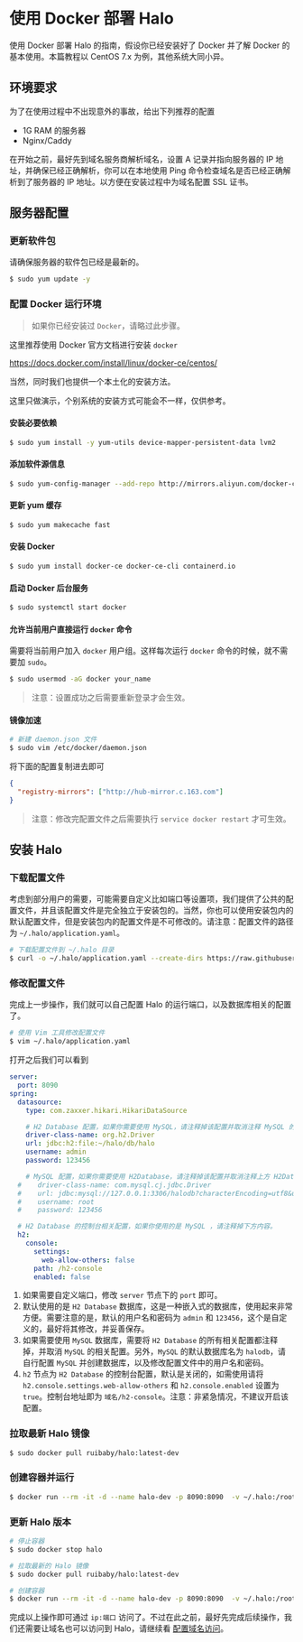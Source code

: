 # 使用 Docker 部署 Halo

使用 Docker 部署 Halo 的指南，假设你已经安装好了 Docker 并了解 Docker 的基本使用。本篇教程以 CentOS 7.x 为例，其他系统大同小异。

## 环境要求

为了在使用过程中不出现意外的事故，给出下列推荐的配置

- 1G RAM 的服务器
- Nginx/Caddy

在开始之前，最好先到域名服务商解析域名，设置 A 记录并指向服务器的 IP 地址，并确保已经正确解析，你可以在本地使用 Ping 命令检查域名是否已经正确解析到了服务器的 IP 地址。以方便在安装过程中为域名配置 SSL 证书。

## 服务器配置

### 更新软件包

请确保服务器的软件包已经是最新的。

```bash
$ sudo yum update -y
```

### 配置 Docker 运行环境

> 如果你已经安装过 `Docker`，请略过此步骤。

这里推荐使用 Docker 官方文档进行安装 `docker`

<https://docs.docker.com/install/linux/docker-ce/centos/>

当然，同时我们也提供一个本土化的安装方法。

这里只做演示，个别系统的安装方式可能会不一样，仅供参考。

#### 安装必要依赖

```bash
$ sudo yum install -y yum-utils device-mapper-persistent-data lvm2
```

#### 添加软件源信息

```bash
$ sudo yum-config-manager --add-repo http://mirrors.aliyun.com/docker-ce/linux/centos/docker-ce.repo
```

#### 更新 yum 缓存

```bash
$ sudo yum makecache fast
```

#### 安装 Docker

```bash
$ sudo yum install docker-ce docker-ce-cli containerd.io
```

#### 启动 Docker 后台服务

```bash
$ sudo systemctl start docker
```

#### 允许当前用户直接运行 `docker` 命令

需要将当前用户加入 `docker` 用户组。这样每次运行 `docker` 命令的时候，就不需要加 `sudo`。

```bash
$ sudo usermod -aG docker your_name
```

> 注意：设置成功之后需要重新登录才会生效。

#### 镜像加速

```bash
# 新建 daemon.json 文件
$ sudo vim /etc/docker/daemon.json
```

将下面的配置复制进去即可

```json
{
  "registry-mirrors": ["http://hub-mirror.c.163.com"]
}
```

> 注意：修改完配置文件之后需要执行 `service docker restart` 才可生效。

## 安装 Halo

### 下载配置文件

考虑到部分用户的需要，可能需要自定义比如端口等设置项，我们提供了公共的配置文件，并且该配置文件是完全独立于安装包的。当然，你也可以使用安装包内的默认配置文件，但是安装包内的配置文件是不可修改的。请注意：配置文件的路径为 `~/.halo/application.yaml`。

```bash
# 下载配置文件到 ~/.halo 目录
$ curl -o ~/.halo/application.yaml --create-dirs https://raw.githubusercontent.com/halo-dev/halo-common/master/application-template.yaml
```

### 修改配置文件

完成上一步操作，我们就可以自己配置 Halo 的运行端口，以及数据库相关的配置了。

```bash
# 使用 Vim 工具修改配置文件
$ vim ~/.halo/application.yaml
```

打开之后我们可以看到

```yaml
server:
  port: 8090
spring:
  datasource:
    type: com.zaxxer.hikari.HikariDataSource

    # H2 Database 配置，如果你需要使用 MySQL，请注释掉该配置并取消注释 MySQL 的配置。
    driver-class-name: org.h2.Driver
    url: jdbc:h2:file:~/halo/db/halo
    username: admin
    password: 123456

    # MySQL 配置，如果你需要使用 H2Database，请注释掉该配置并取消注释上方 H2Database 的配置。
  #    driver-class-name: com.mysql.cj.jdbc.Driver
  #    url: jdbc:mysql://127.0.0.1:3306/halodb?characterEncoding=utf8&useSSL=false&serverTimezone=Asia/Shanghai
  #    username: root
  #    password: 123456

  # H2 Database 的控制台相关配置，如果你使用的是 MySQL ，请注释掉下方内容。
  h2:
    console:
      settings:
        web-allow-others: false
      path: /h2-console
      enabled: false
```

1. 如果需要自定义端口，修改 `server` 节点下的 `port` 即可。
2. 默认使用的是 `H2 Database` 数据库，这是一种嵌入式的数据库，使用起来非常方便。需要注意的是，默认的用户名和密码为 `admin` 和 `123456`，这个是自定义的，最好将其修改，并妥善保存。
3. 如果需要使用 `MySQL` 数据库，需要将 `H2 Database` 的所有相关配置都注释掉，并取消 `MySQL` 的相关配置。另外，`MySQL` 的默认数据库名为 `halodb`，请自行配置 `MySQL` 并创建数据库，以及修改配置文件中的用户名和密码。
4. `h2` 节点为 `H2 Database` 的控制台配置，默认是关闭的，如需使用请将 `h2.console.settings.web-allow-others` 和 `h2.console.enabled` 设置为 `true`。控制台地址即为 `域名/h2-console`。注意：非紧急情况，不建议开启该配置。

### 拉取最新 Halo 镜像

```bash
$ sudo docker pull ruibaby/halo:latest-dev
```

### 创建容器并运行

```bash
$ docker run --rm -it -d --name halo-dev -p 8090:8090  -v ~/.halo:/root/.halo ruibaby/halo:latest-dev
```

### 更新 Halo 版本

```bash
# 停止容器
$ sudo docker stop halo

# 拉取最新的 Halo 镜像
$ sudo docker pull ruibaby/halo:latest-dev

# 创建容器
$ docker run --rm -it -d --name halo-dev -p 8090:8090  -v ~/.halo:/root/.halo ruibaby/halo:latest-dev
```

完成以上操作即可通过 `ip:端口` 访问了。不过在此之前，最好先完成后续操作，我们还需要让域名也可以访问到 Halo，请继续看 [配置域名访问](/docs/reverse-proxy.html)。